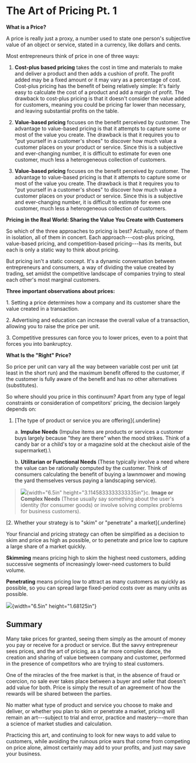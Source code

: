 # The Art of Pricing Pt. 1

**What is a Price?**

A price is really just a proxy, a number used to state one person's
subjective value of an object or service, stated in a currency, like
dollars and cents.

Most entrepreneurs think of price in one of three ways:

1.  **Cost-plus based pricing** takes the cost in time and materials to
    make and deliver a product and then adds a cushion of profit. The
    profit added may be a fixed amount or it may vary as a percentage of
    cost. Cost-plus pricing has the benefit of being relatively simple:
    It's fairly easy to calculate the cost of a product and add a margin
    of profit. The drawback to cost-plus pricing is that it doesn't
    consider the value added for customers, meaning you could be pricing
    far lower than necessary, and leaving substantial profits on the
    table.

2.  **Value-based pricing** focuses on the benefit perceived by
    customer. The advantage to value-based pricing is that it attempts
    to capture some or most of the value you create. The drawback is
    that it requires you to "put yourself in a customer's shoes" to
    discover how much value a customer places on your product or
    service. Since this is a subjective and ever-changing number, it is
    difficult to estimate for even one customer, much less a
    heterogeneous collection of customers.

3.  **Value-based pricing** focuses on the benefit perceived by
    customer. The advantage to value-based pricing is that it attempts
    to capture some or most of the value you create. The drawback is
    that it requires you to "put yourself in a customer's shoes" to
    discover how much value a customer places on your product or
    service. Since this is a subjective and ever-changing number, it is
    difficult to estimate for even one customer, much less a
    heterogeneous collection of customers.

**Pricing in the Real World: Sharing the Value You Create with
Customers**

So which of the three approaches to pricing is best? Actually, none of
them in isolation, all of them in concert. Each approach---cost-plus
pricing, value-based pricing, and competition-based pricing---has its
merits, but each is only a static way to think about pricing.

But pricing isn't a static concept. It's a dynamic conversation between
entrepreneurs and consumers, a way of dividing the value created by
trading, set amidst the competitive landscape of companies trying to
steal each other's most marginal customers.

**Three important observations about prices:**

1\. Setting a price determines how a company and its customer share the
value created in a transaction.

2\. Advertising and education can increase the overall value of a
transaction, allowing you to raise the price per unit.

3\. Competitive pressures can force you to lower prices, even to a point
that forces you into bankruptcy.

**What Is the "Right" Price?**

So price per unit can vary all the way between variable cost per unit
(at least in the short run) and the maximum benefit offered to the
customer, if the customer is fully aware of the benefit and has no other
alternatives (substitutes).

So where should you price in this continuum? Apart from any type of
legal constraints or consideration of competitors' pricing, the decision
largely depends on:

1.  [The type of product or service you are offering]{.underline}

    a.  **Impulse Needs** (Impulse items are products or services a
        customer buys largely because "they are there" when the mood
        strikes. Think of a candy bar or a child's toy or a magazine
        sold at the checkout aisle of the supermarket).\\

    b.  **Utilitarian or Functional Needs** (These typically involve a
        need where the value can be rationally computed by the customer.
        Think of consumers calculating the benefit of buying a lawnmower
        and mowing the yard themselves versus paying a landscaping
        service).

> ![](media/image7.tiff){width="6.5in" height="3.1145833333333335in"}c.
> **Image or Complex Needs** (These usually say something about the
> user's identity (for consumer goods) or involve solving complex
> problems for business customers).

[2. Whether your strategy is to "skim" or "penetrate" a
market]{.underline}

Your financial and pricing strategy can often be simplified as a
decision to skim and price as high as possible, or to penetrate and
price low to capture a large share of a market quickly.

**Skimming** means pricing high to skim the highest need customers,
adding successive segments of increasingly lower-need customers to build
volume.

**Penetrating** means pricing low to attract as many customers as
quickly as possible, so you can spread large fixed-period costs over as
many units as possible.

![](media/image8.tiff){width="6.5in" height="1.68125in"}

## Summary

Many take prices for granted, seeing them simply as the amount of money
you pay or receive for a product or service. But the savvy entrepreneur
sees prices, and the art of pricing, as a far more complex dance, the
creation and sharing of value between company and customer, performed in
the presence of competitors who are trying to steal customers.

One of the miracles of the free market is that, in the absence of fraud
or coercion, no sale ever takes place between a buyer and seller that
doesn't add value for both. Price is simply the result of an agreement
of how the rewards will be shared between the parties.

No matter what type of product and service you choose to make and
deliver, or whether you plan to skim or penetrate a market, pricing will
remain an art---subject to trial and error, practice and mastery---more
than a science of market studies and calculation.

Practicing this art, and continuing to look for new ways to add value to
customers, while avoiding the ruinous price wars that come from
competing on price alone, almost certainly may add to your profits, and
just may save your business.


